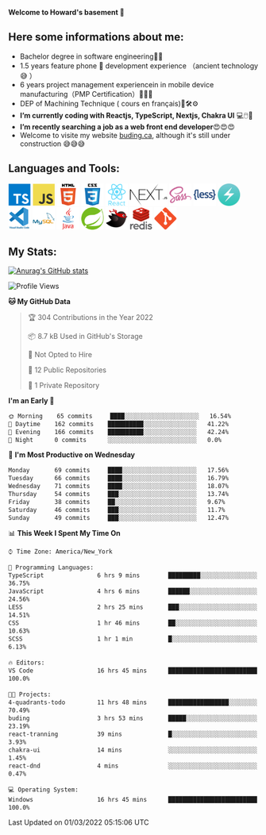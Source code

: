 **Welcome to Howard's basement  👋**
<!--
**howardding2000/howardding2000** is a ✨ _special_ ✨ repository because its `README.md` (this file) appears on your GitHub profile.

Here are some ideas to get you started: -->

**Here some informations about me:**  
---
- Bachelor degree in software engineering:man_student:
- 1.5 years feature phone :iphone: development experience （ancient technology :sweat_smile:	）
- 6 years project management experiencein in mobile device manufacturing（PMP Certification）:briefcase::necktie::pencil:
- DEP of Machining Technique ( cours en français):toolbox::hammer_and_wrench::gear:
- __I’m currently coding with Reactjs, TypeScript, Nextjs, Chakra UI__ :computer::computer_mouse::muscle:
- __I’m recently searching a job as a web front end developer__:heart_eyes::heart_eyes::heart_eyes:
- Welcome to visite my website <a href="https://www.buding.ca">buding.ca</a>, although it's still under construction :sweat_smile::sweat_smile::sweat_smile:

**Languages and Tools:**  
---
<div>  
<a href="#"><img height="45" src="./assets/icons/typescript.svg" alt="TypeScript"></a>
<a href="#"><img height="45" src="./assets/icons/javascript.svg" alt="JavaScript"></a>
<a href="#"><img height="45" src="./assets/icons/html5.svg" alt="html5"></a>
<a href="#"><img height="45" src="./assets/icons/css3.svg" alt="CSS3"></a>
<a href="#"><img height="45" src="./assets/icons/react.svg" alt="React"></a>
<a href="#"><img height="45" src="./assets/icons/nextjs.svg" alt="Nextjs"></a>
<a href="#"><img height="45" src="./assets/icons/sass.svg" alt="SASS"></a>
<a href="#"><img height="45" src="./assets/icons/less.svg" alt="LESS"></a>
<a href="#"><img height="45" src="./assets/icons/logo-chakra-400x400.jpg" alt="Chakra UI"></a>
<!--<a href="#"><img height="45" src="./assets/icons/bootstrap.svg" alt="Bootstrap"></a>-->
<a href="#"><img height="45" src="./assets/icons/vscode.svg" alt="vscode"></a>
<a href="#"><img height="45" src="./assets/icons/mysql.svg" alt="MySQL"></a>
<a href="#"><img height="45" src="./assets/icons/java.svg" alt="JAVA"></a>
<a href="#"><img height="45" src="./assets/icons/spring.svg" alt="SpringBoot 2"></a>
<a href="#"><img height="45" src="./assets/icons/mybatis.svg" alt="MyBatis"></a>
<a href="#"><img height="45" src="./assets/icons/redis.svg" alt="Redis"></a>
<a href="#"><img height="45" src="./assets/icons/git.svg" alt="git"></a>
<!--<a href="#"><img height="45" src="./assets/icons/docker.svg" alt="docker"></a>-->
<!--<a href="#"><img height="45" src="./assets/icons/bash.svg" alt="bash"></a>-->
<!--<a href="#"><img height="45" src="./assets/icons/linux.svg" alt="Linux"></a>-->
</div>

**My Stats:**  
---
[![Anurag's GitHub stats](https://github-readme-stats.vercel.app/api?username=howardding2000&show_icons=true&theme=default)](#)

<!--START_SECTION:waka-->
![Profile Views](http://img.shields.io/badge/Profile%20Views-46-blue)

**🐱 My GitHub Data** 

> 🏆 304 Contributions in the Year 2022
 > 
> 📦 8.7 kB Used in GitHub's Storage 
 > 
> 🚫 Not Opted to Hire
 > 
> 📜 12 Public Repositories 
 > 
> 🔑 1 Private Repository 
 > 
**I'm an Early 🐤** 

```text
🌞 Morning    65 commits     ████░░░░░░░░░░░░░░░░░░░░░   16.54% 
🌆 Daytime    162 commits    ██████████░░░░░░░░░░░░░░░   41.22% 
🌃 Evening    166 commits    ██████████░░░░░░░░░░░░░░░   42.24% 
🌙 Night      0 commits      ░░░░░░░░░░░░░░░░░░░░░░░░░   0.0%

```
📅 **I'm Most Productive on Wednesday** 

```text
Monday       69 commits     ████░░░░░░░░░░░░░░░░░░░░░   17.56% 
Tuesday      66 commits     ████░░░░░░░░░░░░░░░░░░░░░   16.79% 
Wednesday    71 commits     ████░░░░░░░░░░░░░░░░░░░░░   18.07% 
Thursday     54 commits     ███░░░░░░░░░░░░░░░░░░░░░░   13.74% 
Friday       38 commits     ██░░░░░░░░░░░░░░░░░░░░░░░   9.67% 
Saturday     46 commits     ███░░░░░░░░░░░░░░░░░░░░░░   11.7% 
Sunday       49 commits     ███░░░░░░░░░░░░░░░░░░░░░░   12.47%

```


📊 **This Week I Spent My Time On** 

```text
⌚︎ Time Zone: America/New_York

💬 Programming Languages: 
TypeScript               6 hrs 9 mins        █████████░░░░░░░░░░░░░░░░   36.75% 
JavaScript               4 hrs 6 mins        ██████░░░░░░░░░░░░░░░░░░░   24.56% 
LESS                     2 hrs 25 mins       ███░░░░░░░░░░░░░░░░░░░░░░   14.51% 
CSS                      1 hr 46 mins        ██░░░░░░░░░░░░░░░░░░░░░░░   10.63% 
SCSS                     1 hr 1 min          █░░░░░░░░░░░░░░░░░░░░░░░░   6.13%

🔥 Editors: 
VS Code                  16 hrs 45 mins      █████████████████████████   100.0%

🐱‍💻 Projects: 
4-quadrants-todo         11 hrs 48 mins      █████████████████░░░░░░░░   70.49% 
buding                   3 hrs 53 mins       █████░░░░░░░░░░░░░░░░░░░░   23.19% 
react-tranning           39 mins             █░░░░░░░░░░░░░░░░░░░░░░░░   3.93% 
chakra-ui                14 mins             ░░░░░░░░░░░░░░░░░░░░░░░░░   1.45% 
react-dnd                4 mins              ░░░░░░░░░░░░░░░░░░░░░░░░░   0.47%

💻 Operating System: 
Windows                  16 hrs 45 mins      █████████████████████████   100.0%

```


 Last Updated on 01/03/2022 05:15:06 UTC
<!--END_SECTION:waka-->

<!-- need to replace the icon sources

[![Top Langs](https://github-readme-stats.vercel.app/api/top-langs/?username=howardding2000&layout=compact)](#)

- 👯 I’m looking to collaborate on ...
- 🤔 I’m looking for help with ...
- 💬 Ask me about ...
- 📫 How to reach me: ...
- 😄 Pronouns: ...
- ⚡ Fun fact: ...
-->
